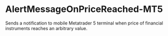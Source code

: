 # AlertMessageOnPriceReached-MT5
Sends a notification to mobile Metatrader 5 terminal when price of financial instruments reaches an arbitrary value.
